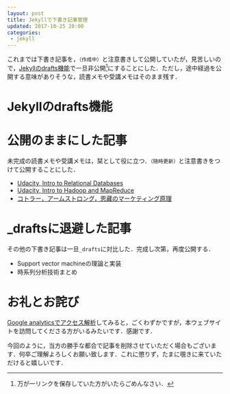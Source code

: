 ```yaml
---
layout: post
title: Jekyllで下書き記事管理
updated: 2017-10-25 20:00
categories:
 - jekyll
---
```


これまでは下書き記事を，`（作成中）`と注意書きして公開していたが，見苦しいので，[Jekyllのdrafts機能](http://jekyllrb-ja.github.io/docs/drafts/)で一旦非公開[^1]にすることにした．ただし，途中経過を公開する意味がありそうな，読書メモや受講メモはそのまま残す．

[^1]: 万が一リンクを保存していた方がいたらごめんなさい．

# Jekyllのdrafts機能

# 公開のままにした記事

未完成の読書メモや受講メモは，栞として役に立つ．`（随時更新）`と注意書きをつけて公開することにした．

* [Udacity, Intro to Relational Databases](https://haltaro.github.io/2017/08/10/udacity-rdb)
* [Udacity, Intro to Hadoop and MapReduce](https://haltaro.github.io/2017/08/10/udacity-hadoop)
* [コトラー，アームストロング，恩藏のマーケティング原理](https://haltaro.github.io/2017/10/15/marketing)

# \_draftsに退避した記事

その他の下書き記事は一旦`_drafts`に対比した．完成し次第，再度公開する．

* Support vector machineの理論と実装
* 時系列分析技術まとめ

# お礼とお詫び

[Google analyticsでアクセス解析](https://haltaro.github.io/2017/08/04/set-google-analytics)してみると，ごくわずかですが，本ウェブサイトを訪問してくださる方がいるみたいです．感謝です．

今回のように，当方の勝手な都合で記事を削除させていただく場合もございます．何卒ご理解よろしくお願い致します．これに懲りず，たまに覗きに来ていただけると嬉しいです．
